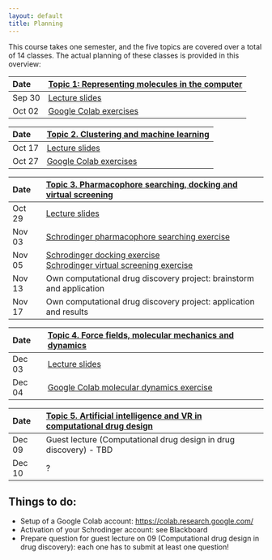 ```yaml
---
layout: default
title: Planning
---
```


This course takes one semester, and the five topics are covered over a total of 14 classes. The actual planning of these classes is provided in this overview:

| Date   | [Topic 1: Representing molecules in the computer](Topic_01.md) |
|:-------|:---------------------------------------------------------------|
| Sep 30 | <a href="Topic_01/Slides_01.pdf" download>Lecture slides</a>  |
| Oct 02 | <a href="https://githubtocolab.com/UAMCAntwerpen/2040FBDBIC/blob/master/Topic_01/Chemical_informatics_with_RDKit.ipynb" target="_blank">Google Colab exercises</a> |


| Date   | [Topic 2. Clustering and machine learning](Topic_02.md)       |
|:-------|:--------------------------------------------------------------|
| Oct 17 | <a href="Topic_02/Slides_02.pdf" download>Lecture slides</a>  |
| Oct 27 | <a href="https://githubtocolab.com/UAMCAntwerpen/2040FBDBIC/blob/master/Topic_02/Clustering_and_machine_learning.ipynb" target="_blank">Google Colab exercises</a> |


| Date   | [Topic 3. Pharmacophore searching, docking and virtual screening](Topic_03.md) |
|:-------|:--------------------------------------------------------------------------------|
| Oct 29 | <a href="Topic_03/Slides_03.pdf" download>Lecture slides</a> |
| Nov 03 | <a href="Topic_03/Pharmacophore_Searching.pdf" download>Schrodinger pharmacophore searching exercise</a> |
| Nov 05 | <a href="Topic_03/gb-docking-ls.pdf" download>Schrodinger docking exercise</a><br><a href="Topic_03/bc-sbvs-ls.pdf" download>Schrodinger virtual screening exercise</a> |
| Nov 13 | Own computational drug discovery project: brainstorm and application |
| Nov 17 | Own computational drug discovery project: application and results |


| Date   | [Topic 4. Force fields, molecular mechanics and dynamics](Topic_04.md)  |
|:-------|:-------------------------------------------------------------------------|
| Dec 03 | <a href="Topic_04/Slides_04.pdf" download>Lecture slides</a> |
| Dec 04 | <a href="https://githubtocolab.com/UAMCAntwerpen/2040FBDBIC/blob/master/Topic_04/Protein_ligand_MD.ipynb" target="_blank">Google Colab molecular dynamics exercise</a> |


| Date   | [Topic 5. Artificial intelligence and VR in computational drug design](Topic_05.md)  |
|:-------|:--------------------------------------------------------------------------------------|
| Dec 09 | Guest lecture (Computational drug design in drug discovery) - TBD |
| Dec 10 | ? |



## Things to do:

- Setup of a Google Colab account: <a href="https://colab.research.google.com" target="_blank">https://colab.research.google.com/</a>
- Activation of your Schrodinger account: see Blackboard
- Prepare question for guest lecture on 09 (Computational drug design in drug discovery): each one has to submit at least one question!
